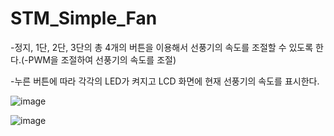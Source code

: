 # STM_Simple_Fan

-정지, 1단, 2단, 3단의 총 4개의 버튼을 이용해서 선풍기의 속도를 조절할 수 있도록 한다.(-PWM을 조절하여 선풍기의 속도를 조절)

-누른 버튼에 따라 각각의 LED가 켜지고 LCD 화면에 현재 선풍기의 속도를 표시한다.

![image](https://github.com/Younghoda/STM_Simple_Fan/assets/141108118/f0bdccf1-150b-479f-9aad-7e12c8c92109)

![image](https://github.com/Younghoda/STM_Simple_Fan/assets/141108118/242a2283-5701-423d-af86-42e0797ba363)


